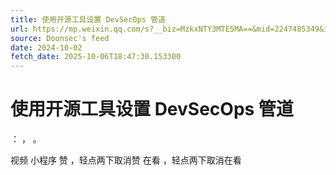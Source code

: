 ```yaml
---
title: 使用开源工具设置 DevSecOps 管道
url: https://mp.weixin.qq.com/s?__biz=MzkxNTY3MTE5MA==&mid=2247485349&idx=1&sn=6dd5ceab7dcc6975caed9b5de3973434
source: Doonsec's feed
date: 2024-10-02
fetch_date: 2025-10-06T18:47:30.153300
---
```


# 使用开源工具设置 DevSecOps 管道

：
，
。

视频
小程序
赞
，轻点两下取消赞
在看
，轻点两下取消在看
